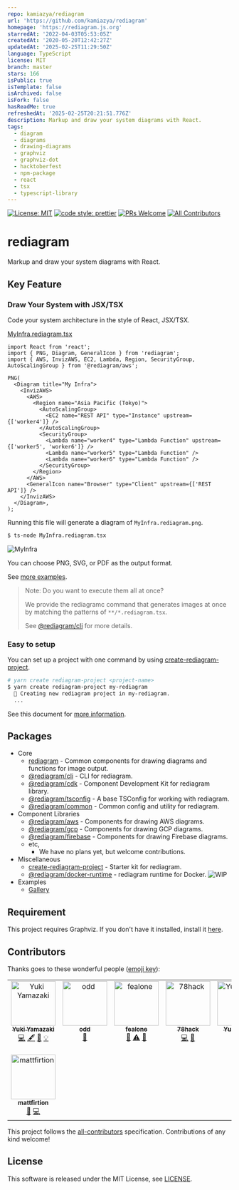 ```yaml
---
repo: kamiazya/rediagram
url: 'https://github.com/kamiazya/rediagram'
homepage: 'https://rediagram.js.org'
starredAt: '2022-04-03T05:53:05Z'
createdAt: '2020-05-20T12:42:27Z'
updatedAt: '2025-02-25T11:29:50Z'
language: TypeScript
license: MIT
branch: master
stars: 166
isPublic: true
isTemplate: false
isArchived: false
isFork: false
hasReadMe: true
refreshedAt: '2025-02-25T20:21:51.776Z'
description: Markup and draw your system diagrams with React.
tags:
  - diagram
  - diagrams
  - drawing-diagrams
  - graphviz
  - graphviz-dot
  - hacktoberfest
  - npm-package
  - react
  - tsx
  - typescript-library
---
```


[![License: MIT](https://img.shields.io/badge/License-MIT-yellow.svg)](https://opensource.org/licenses/MIT)
[![code style: prettier](https://img.shields.io/badge/code_style-prettier-ff69b4.svg)](https://github.com/prettier/prettier)
[![PRs Welcome](https://img.shields.io/badge/PRs-welcome-brightgreen.svg)](http://makeapullrequest.com) <!-- ALL-CONTRIBUTORS-BADGE:START - Do not remove or modify this section -->
[![All Contributors](https://img.shields.io/badge/all_contributors-8-orange.svg)](#contributors)
<!-- ALL-CONTRIBUTORS-BADGE:END -->

# rediagram

Markup and draw your system diagrams with React.

## Key Feature

### Draw Your System with JSX/TSX

Code your system architecture in the style of React, JSX/TSX.

[MyInfra.rediagram.tsx](./examples/gallery/src/MyInfra.rediagram.tsx)

```tsx
import React from 'react';
import { PNG, Diagram, GeneralIcon } from 'rediagram';
import { AWS, InvizAWS, EC2, Lambda, Region, SecurityGroup, AutoScalingGroup } from '@rediagram/aws';

PNG(
  <Diagram title="My Infra">
    <InvizAWS>
      <AWS>
        <Region name="Asia Pacific (Tokyo)">
          <AutoScalingGroup>
            <EC2 name="REST API" type="Instance" upstream={['worker4']} />
          </AutoScalingGroup>
          <SecurityGroup>
            <Lambda name="worker4" type="Lambda Function" upstream={['worker5', 'worker6']} />
            <Lambda name="worker5" type="Lambda Function" />
            <Lambda name="worker6" type="Lambda Function" />
          </SecurityGroup>
        </Region>
      </AWS>
      <GeneralIcon name="Browser" type="Client" upstream={['REST API']} />
    </InvizAWS>
  </Diagram>,
);
```

Running this file will generate a diagram of `MyInfra.rediagram.png`.

```bash
$ ts-node MyInfra.rediagram.tsx
```

![MyInfra](./examples/gallery/img/MyInfra.rediagram.png)

You can choose PNG, SVG, or PDF as the output format.

See [more examples](./examples/gallery/README.md).

> Note:
> Do you want to execute them all at once?
>
> We provide the rediagramc command that generates images at once by matching the patterns of `**/*.rediagram.tsx`.
>
> See [@rediagram/cli](./packages/cli/README.md) for more details.

### Easy to setup

You can set up a project with one command by using [create-rediagram-project](./packages/create-rediagram-project/README.md).

```bash
# yarn create rediagram-project <project-name>
$ yarn create rediagram-project my-rediagram
  🌈 Creating new rediagram project in my-rediagram.
  ...
```

See this document for [more information](https://kamiazya.github.io/rediagram/docs/getting-started/setup-project).

## Packages

- Core
  - [rediagram](./packages/rediagram/README.md) - Common components for drawing diagrams and functions for image output.
  - [@rediagram/cli](./packages/cli/README.md) - CLI for rediagram.
  - [@rediagram/cdk](./packages/cdk/README.md) - Component Development Kit for rediagram library.
  - [@rediagram/tsconfig](./packages/tsconfig/README.md) - A base TSConfig for working with rediagram.
  - [@rediagram/common](./packages/common/README.md)  - Common config and utility for rediagram.
- Component Libraries
  - [@rediagram/aws](./packages/aws/README.md) - Components for drawing AWS diagrams.
  - [@rediagram/gcp](./packages/gcp/README.md) - Components for drawing GCP diagrams.
  - [@rediagram/firebase](./packages/firebase/README.md) - Components for drawing Firebase diagrams.
  - etc,
    - We have no plans yet, but welcome contributions.
- Miscellaneous
  - [create-rediagram-project](./packages/create-rediagram-project/README.md) - Starter kit for rediagram.
  - [@rediagram/docker-runtime](./docker/README.md) - rediagram runtime for Docker. ![WIP](https://img.shields.io/badge/-WIP-yellow)
- Examples
  - [Gallery](./examples/gallery/README.md)

## Requirement

This project requires Graphviz.
If you don't have it installed, install it [here](https://graphviz.gitlab.io/download/).

## Contributors

Thanks goes to these wonderful people ([emoji key](https://allcontributors.org/docs/en/emoji-key)):

<!-- ALL-CONTRIBUTORS-LIST:START - Do not remove or modify this section -->
<!-- prettier-ignore-start -->
<!-- markdownlint-disable -->
<table>
  <tbody>
    <tr>
      <td align="center" valign="top" width="14.28%"><a href="http://blog.kamiazya.tech/"><img src="https://avatars0.githubusercontent.com/u/35218186?v=4?s=100" width="100px;" alt="Yuki Yamazaki"/><br /><sub><b>Yuki Yamazaki</b></sub></a><br /><a href="https://github.com/kamiazya/rediagram/commits?author=kamiazya" title="Code">💻</a> <a href="#content-kamiazya" title="Content">🖋</a> <a href="#design-kamiazya" title="Design">🎨</a> <a href="#example-kamiazya" title="Examples">💡</a></td>
      <td align="center" valign="top" width="14.28%"><a href="https://github.com/odd12258053"><img src="https://avatars1.githubusercontent.com/u/70652613?v=4?s=100" width="100px;" alt="odd"/><br /><sub><b>odd</b></sub></a><br /><a href="https://github.com/kamiazya/rediagram/issues?q=author%3Aodd12258053" title="Bug reports">🐛</a></td>
      <td align="center" valign="top" width="14.28%"><a href="http://lonesec.com"><img src="https://avatars1.githubusercontent.com/u/57695598?v=4?s=100" width="100px;" alt="fealone"/><br /><sub><b>fealone</b></sub></a><br /><a href="#ideas-fealone" title="Ideas, Planning, & Feedback">🤔</a> <a href="https://github.com/kamiazya/rediagram/commits?author=fealone" title="Tests">⚠️</a> <a href="https://github.com/kamiazya/rediagram/issues?q=author%3Afealone" title="Bug reports">🐛</a></td>
      <td align="center" valign="top" width="14.28%"><a href="https://github.com/78hack"><img src="https://avatars0.githubusercontent.com/u/59414867?v=4?s=100" width="100px;" alt="78hack"/><br /><sub><b>78hack</b></sub></a><br /><a href="https://github.com/kamiazya/rediagram/commits?author=78hack" title="Code">💻</a> <a href="https://github.com/kamiazya/rediagram/issues?q=author%3A78hack" title="Bug reports">🐛</a></td>
      <td align="center" valign="top" width="14.28%"><a href="https://github.com/tokidrill"><img src="https://avatars3.githubusercontent.com/u/42460318?v=4?s=100" width="100px;" alt="YukiSasaki"/><br /><sub><b>YukiSasaki</b></sub></a><br /><a href="#ideas-tokidrill" title="Ideas, Planning, & Feedback">🤔</a></td>
      <td align="center" valign="top" width="14.28%"><a href="https://github.com/yamatatsu"><img src="https://avatars0.githubusercontent.com/u/11013683?v=4?s=100" width="100px;" alt="Tatsuya Yamamoto"/><br /><sub><b>Tatsuya Yamamoto</b></sub></a><br /><a href="https://github.com/kamiazya/rediagram/commits?author=yamatatsu" title="Code">💻</a></td>
      <td align="center" valign="top" width="14.28%"><a href="https://portfolio.tubone-project24.xyz/"><img src="https://avatars.githubusercontent.com/u/9511227?v=4?s=100" width="100px;" alt="tubone(Yu Otsubo)"/><br /><sub><b>tubone(Yu Otsubo)</b></sub></a><br /><a href="https://github.com/kamiazya/rediagram/issues?q=author%3Atubone24" title="Bug reports">🐛</a></td>
    </tr>
    <tr>
      <td align="center" valign="top" width="14.28%"><a href="https://github.com/mattfirtion"><img src="https://avatars.githubusercontent.com/u/250784?v=4?s=100" width="100px;" alt="mattfirtion"/><br /><sub><b>mattfirtion</b></sub></a><br /><a href="https://github.com/kamiazya/rediagram/issues?q=author%3Amattfirtion" title="Bug reports">🐛</a> <a href="https://github.com/kamiazya/rediagram/commits?author=mattfirtion" title="Code">💻</a></td>
    </tr>
  </tbody>
</table>

<!-- markdownlint-restore -->
<!-- prettier-ignore-end -->

<!-- ALL-CONTRIBUTORS-LIST:END -->

This project follows the [all-contributors](https://github.com/all-contributors/all-contributors)
specification. Contributions of any kind welcome!

## License

This software is released under the MIT License, see [LICENSE](./LICENSE).
